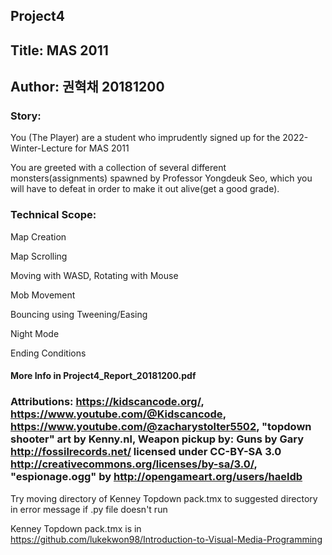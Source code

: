 ## Project4
## Title: MAS 2011
## Author: 권혁채 20181200

### Story: 
You (The Player) are a student who imprudently
signed up for the 2022-Winter-Lecture for MAS 2011

You are greeted with a collection of several different monsters(assignments) spawned by Professor Yongdeuk Seo, which you will have to defeat in order to make it out alive(get a good grade).

### Technical Scope:
Map Creation

Map Scrolling

Moving with WASD, Rotating with Mouse

Mob Movement

Bouncing using Tweening/Easing

Night Mode

Ending Conditions



#### More Info in Project4_Report_20181200.pdf

### Attributions: https://kidscancode.org/, https://www.youtube.com/@Kidscancode, https://www.youtube.com/@zacharystolter5502, "topdown shooter" art by Kenny.nl, Weapon pickup by: Guns by Gary <http://fossilrecords.net/> licensed under CC-BY-SA 3.0 <http://creativecommons.org/licenses/by-sa/3.0/>, "espionage.ogg" by http://opengameart.org/users/haeldb

Try moving directory of Kenney Topdown pack.tmx to suggested directory in error message if .py file doesn't run

Kenney Topdown pack.tmx is in https://github.com/lukekwon98/Introduction-to-Visual-Media-Programming 
